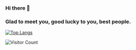 ### Hi there 👋
### Glad to meet you, good lucky to you, best people.

<!--
**pengguanjun/pengguanjun** is a ✨ _special_ ✨ repository because its `README.md` (this file) appears on your GitHub profile.

Here are some ideas to get you started:

- 🔭 I’m currently working on ...
- 🌱 I’m currently learning ...
- 👯 I’m looking to collaborate on ...
- 🤔 I’m looking for help with ...
- 💬 Ask me about ...
- 📫 How to reach me: ...
- 😄 Pronouns: ...
- ⚡ Fun fact: ...
-->

[![Top Langs](https://github-readme-stats.vercel.app/api/top-langs/?username=pengguanjun&layout=compact)](https://github.com/anuraghazra/github-readme-stats)

![Visitor Count](https://profile-counter.glitch.me/pengguanjun/count.svg)
